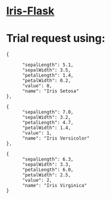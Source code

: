 ﻿# [Iris-Flask](https://flask-iris2.herokuapp.com/)

#  Trial request using:

    {
          
          "sepalLength": 5.1,
          "sepalWidth": 3.5,
          "petalLength": 1.4,
          "petalWidth": 0.2,
          "value": 0,
          "name": "Iris Setosa"
    },
    
    {
          "sepalLength": 7.0,
          "sepalWidth": 3.2,
          "petalLength": 4.7,
          "petalWidth": 1.4,
          "value": 1,
          "name": "Iris Versicolor"
    },

    {
          "sepalLength": 6.3,
          "sepalWidth": 3.3,
          "petalLength": 6.0,
          "petalWidth": 2.5,
          "value": 2,
          "name": "Iris Virginica"
    }



